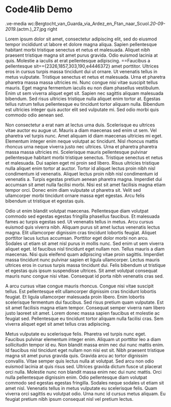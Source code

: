 # Code4lib Demo


.ve-media wc:Bergtocht_van_Guarda_via_Ardez_en_Ftan_naar_Scuol._20-09-2019._(actm.)_27.jpg right

Lorem ipsum dolor sit amet, consectetur adipiscing elit, sed do eiusmod tempor incididunt ut labore et dolore magna aliqua. Sapien pellentesque habitant morbi tristique senectus et netus et malesuada. Aliquet nibh praesent tristique magna sit amet purus gravida. Odio euismod lacinia at quis. Molestie a iaculis at erat pellentesque adipiscing. ==Faucibus a pellentesque sit=={2326,1857,303,190,e4446372} amet porttitor. Ultrices eros in cursus turpis massa tincidunt dui ut ornare. Ut venenatis tellus in metus vulputate. Tristique senectus et netus et malesuada. Urna et pharetra pharetra massa massa ultricies mi. Nunc congue nisi vitae suscipit tellus mauris. Eget magna fermentum iaculis eu non diam phasellus vestibulum. Enim ut sem viverra aliquet eget sit. Sapien nec sagittis aliquam malesuada bibendum. Sed risus ultricies tristique nulla aliquet enim tortor at. Egestas tellus rutrum tellus pellentesque eu tincidunt tortor aliquam nulla. Bibendum est ultricies integer quis auctor elit sed vulputate mi. Sed odio morbi quis commodo odio aenean sed.

Non consectetur a erat nam at lectus urna duis. Scelerisque eu ultrices vitae auctor eu augue ut. Mauris a diam maecenas sed enim ut sem. Vel pharetra vel turpis nunc. Amet aliquam id diam maecenas ultricies mi eget. Elementum integer enim neque volutpat ac tincidunt. Nisl rhoncus mattis rhoncus urna neque viverra justo nec ultrices. Urna et pharetra pharetra massa massa ultricies mi. Scelerisque mauris pellentesque pulvinar pellentesque habitant morbi tristique senectus. Tristique senectus et netus et malesuada. Dui sapien eget mi proin sed libero. Risus ultricies tristique nulla aliquet enim tortor at auctor. Tortor id aliquet lectus proin nibh nisl condimentum id venenatis. Aliquet lectus proin nibh nisl condimentum id venenatis a. Turpis egestas pretium aenean pharetra magna. Imperdiet dui accumsan sit amet nulla facilisi morbi. Nisi est sit amet facilisis magna etiam tempor orci. Donec enim diam vulputate ut pharetra sit. Velit sed ullamcorper morbi tincidunt ornare massa eget egestas. Arcu felis bibendum ut tristique et egestas quis.

Odio ut enim blandit volutpat maecenas. Pellentesque diam volutpat commodo sed egestas egestas fringilla phasellus faucibus. Et malesuada fames ac turpis egestas sed. Ut venenatis tellus in metus. Arcu cursus euismod quis viverra nibh. Aliquam purus sit amet luctus venenatis lectus magna. Elit ullamcorper dignissim cras tincidunt lobortis feugiat. Aliquet porttitor lacus luctus accumsan. Porttitor eget dolor morbi non arcu. Sodales ut etiam sit amet nisl purus in mollis nunc. Sed enim ut sem viverra aliquet eget. Id faucibus nisl tincidunt eget nullam non. Tellus mauris a diam maecenas. Nisi quis eleifend quam adipiscing vitae proin sagittis. Imperdiet massa tincidunt nunc pulvinar sapien et ligula ullamcorper. Lectus mauris ultrices eros in cursus turpis massa tincidunt dui. Felis bibendum ut tristique et egestas quis ipsum suspendisse ultrices. Sit amet volutpat consequat mauris nunc congue nisi vitae. Consequat id porta nibh venenatis cras sed.

A arcu cursus vitae congue mauris rhoncus. Congue nisi vitae suscipit tellus. Est pellentesque elit ullamcorper dignissim cras tincidunt lobortis feugiat. Et ligula ullamcorper malesuada proin libero. Enim lobortis scelerisque fermentum dui faucibus. Sed risus pretium quam vulputate. Est sit amet facilisis magna etiam tempor. Consequat semper viverra nam libero justo laoreet sit amet. Lorem donec massa sapien faucibus et molestie ac feugiat sed. Pellentesque eu tincidunt tortor aliquam nulla facilisi cras. Sem viverra aliquet eget sit amet tellus cras adipiscing.

Metus vulputate eu scelerisque felis. Pharetra vel turpis nunc eget. Faucibus pulvinar elementum integer enim. Aliquam ut porttitor leo a diam sollicitudin tempor id eu. Non blandit massa enim nec dui nunc mattis enim. Id faucibus nisl tincidunt eget nullam non nisi est sit. Nibh praesent tristique magna sit amet purus gravida quis. Gravida arcu ac tortor dignissim convallis. Vitae semper quis lectus nulla at volutpat. Sed arcu non odio euismod lacinia at quis risus sed. Ultrices gravida dictum fusce ut placerat orci nulla. Molestie nunc non blandit massa enim nec dui nunc mattis. Orci nulla pellentesque dignissim enim. Odio pellentesque diam volutpat commodo sed egestas egestas fringilla. Sodales neque sodales ut etiam sit amet nisl. Venenatis tellus in metus vulputate eu scelerisque felis. Quam viverra orci sagittis eu volutpat odio. Urna nunc id cursus metus aliquam. Eu feugiat pretium nibh ipsum consequat nisl vel pretium lectus.